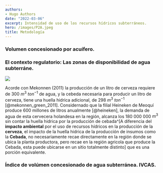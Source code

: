 ```yaml
---
authors:
- Hugo Authors
date: "2022-03-06"
excerpt: Intensidad de uso de los recursos hídricos subterráneos.
hero: /images/P2A.jpeg
title: Metodología
---
```



### Volumen concesionado por acuífero.


### El contexto regulatorio:  Las zonas de disponibilidad de agua subterráne. 



![](/images/p3a.png)



Acorde con Mekonnen (2011) la producción de un litro de cerveza requiere de 300 $m^{3}$ $ton^{-1}$ de agua, y la cebeda necesaria para producir un litro de cerveza, tiene una huella hidrica adicional, de 298 $m^{3}$ $ton^{-1}$ [@mekonnen_green_2011]. Considernado que la filial Heineken de Meoquí produce  600 millones de litros anualmente [@heineken], la demanda de agua de esta cervecera  holandesa en la región, alcanza los 180 000 000 $m^3$ sin contar la huella hidrica por la producción de cebada^[A diferencia del **impacto ambiental** por el uso de recursos hídricos en la producción de la **cerveza**, el impacto de la huella hidrica de la producción de insumos como la **Cebada**, no necesariamente recae directamente en la región donde se ubica la planta productora, pero recae en la región agricola que produce la Cebada, esta puede ubicarse en un sitio totalmente distinto] que es una porción equivalente. 

### Índice de volúmen concesionado de agua subterránea. IVCAS.
